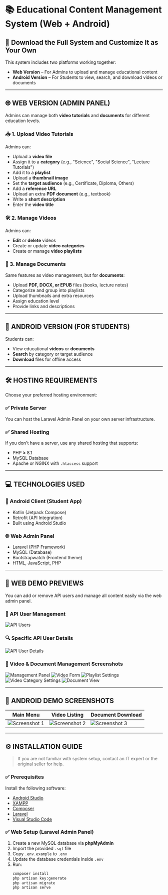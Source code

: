 # 📚 Educational Content Management System (Web + Android)

## 🔽 Download the Full System and Customize It as Your Own

This system includes two platforms working together:

- **Web Version** – For Admins to upload and manage educational content
- **Android Version** – For Students to view, search, and download videos or documents

---

## 🌐 WEB VERSION (ADMIN PANEL)

Admins can manage both **video tutorials** and **documents** for different education levels.

### 📥 1. Upload Video Tutorials
Admins can:
- Upload a **video file**
- Assign it to a **category** (e.g., "Science", "Social Science", "Lecture Tutorials")
- Add it to a **playlist**
- Upload a **thumbnail image**
- Set the **target audience** (e.g., Certificate, Diploma, Others)
- Add a **reference URL**
- Upload an extra **PDF document** (e.g., textbook)
- Write a **short description**
- Enter the **video title**

### 🛠️ 2. Manage Videos
Admins can:
- **Edit** or **delete** videos
- Create or update **video categories**
- Create or manage **video playlists**

### 📄 3. Manage Documents
Same features as video management, but for **documents**:
- Upload **PDF, DOCX, or EPUB** files (books, lecture notes)
- Categorize and group into playlists
- Upload thumbnails and extra resources
- Assign education level
- Provide links and descriptions

---

## 📱 ANDROID VERSION (FOR STUDENTS)

Students can:
- View educational **videos** or **documents**
- **Search** by category or target audience
- **Download** files for offline access

---

## 🛠️ HOSTING REQUIREMENTS

Choose your preferred hosting environment:

### ✅ Private Server
You can host the Laravel Admin Panel on your own server infrastructure.

### ✅ Shared Hosting
If you don't have a server, use any shared hosting that supports:
- PHP ≥ 8.1
- MySQL Database
- Apache or NGINX with `.htaccess` support

---

## 💻 TECHNOLOGIES USED

### 📱 Android Client (Student App)
- Kotlin (Jetpack Compose)
- Retrofit (API Integration)
- Built using Android Studio

### 🌐 Web Admin Panel
- Laravel (PHP Framework)
- MySQL (Database)
- Bootstrapwatch (Frontend theme)
- HTML, JavaScript, PHP

---

## 🧪 WEB DEMO PREVIEWS

You can add or remove API users and manage all content easily via the web admin panel.

### 🔐 API User Management
![API Users](https://github.com/user-attachments/assets/b936da5c-ec97-4e64-958d-69aefab076e9)

### 🔍 Specific API User Details
![API User Details](https://github.com/user-attachments/assets/bd439226-80bf-4a87-9fc7-5c68f09ef201)

### 📁 Video & Document Management Screenshots
![Management Panel](https://github.com/user-attachments/assets/705a2748-984d-4ce4-8c01-b299774e7434)
![Video Form](https://github.com/user-attachments/assets/eba43b9d-6f3b-43b4-a118-a840d9122d52)
![Playlist Settings](https://github.com/user-attachments/assets/0562a06f-4906-45b0-a2d5-94f4efa7448f)
![Video Category Settings](https://github.com/user-attachments/assets/7bf41162-0443-41c5-b2c1-76147c929fc2)
![Document View](https://github.com/user-attachments/assets/4871fd52-06f7-41fb-96ee-69b46b5804d3)

---

## 📲 ANDROID DEMO SCREENSHOTS

| Main Menu | Video Listing | Document Download |
|-----------|----------------|-------------------|
| ![Screenshot 1](https://github.com/user-attachments/assets/b593177a-0a8e-4dfc-9aab-098a4d731a23) | ![Screenshot 2](https://github.com/user-attachments/assets/e45798b1-53a1-4e27-8352-ee1e17afb4fd) | ![Screenshot 3](https://github.com/user-attachments/assets/d149c543-7799-44ac-8357-482dc3cdfe13) |

---

## ⚙️ INSTALLATION GUIDE

> If you are not familiar with system setup, contact an IT expert or the original seller for help.

### ✅ Prerequisites

Install the following software:

- [Android Studio](https://developer.android.com/studio)
- [XAMPP](https://www.apachefriends.org/index.html)
- [Composer](https://getcomposer.org/)
- [Laravel](https://laravel.com/docs)
- [Visual Studio Code](https://code.visualstudio.com/)

### ✅ Web Setup (Laravel Admin Panel)

1. Create a new MySQL database via **phpMyAdmin**
2. Import the provided `.sql` file
3. Copy `.env.example` to `.env`
4. Update the database credentials inside `.env`
5. Run:
   ```bash
   composer install
   php artisan key:generate
   php artisan migrate
   php artisan serve
